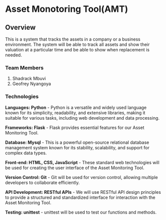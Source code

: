 # Asset Monotoring Tool(AMT)
## Overview
This is a system that tracks the assets in a company or a business environment. The system will be able to track all assets and show their valuation at a particular time and be able to show when replacement is needed.

### Team Members
1. Shadrack Mbuvi
2. Geofrey Nyangoya

### Technologies
**Languages: Python** - Python is a versatile and widely used language known for its simplicity, readability, and extensive libraries, making it suitable for various tasks, including web development and data processing.

**Frameworks: Flask** - Flask provides essential features for our Asset Monitoring Tool.

**Database: Mysql** - This is a powerful open-source relational database management system known for its stability, scalability, and support for complex data types.

**Front-end: HTML, CSS, JavaScript** - These standard web technologies will be used for creating the user interface of the Asset Monitoring Tool.

**Version Control: Git** - Git will be used for version control, allowing multiple developers to collaborate efficiently.

**API Development: RESTful APIs** - We will use RESTful API design principles to provide a structured and standardized interface for interaction with the Asset Monitoring Tool.

**Testing: unittest** - unittest will be used to test our functions and methods.
